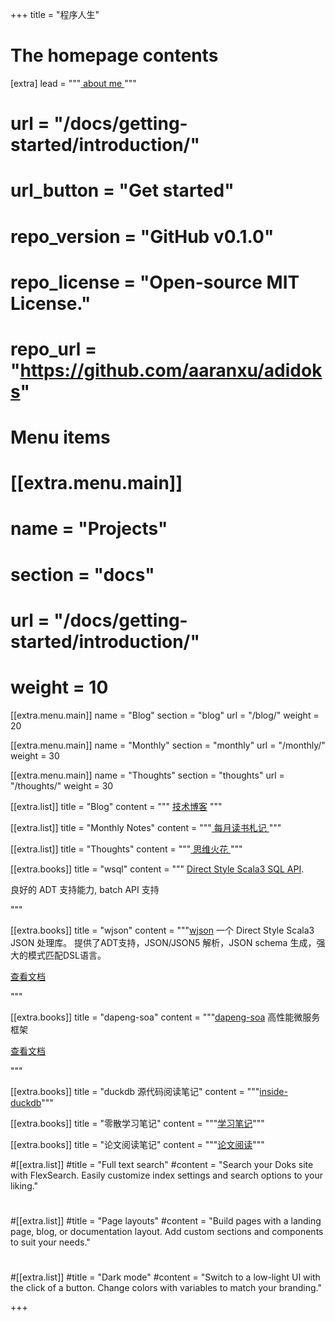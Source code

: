 +++
title = "程序人生"

# The homepage contents
[extra]
lead = """<a href="/authors/wangzx/"> about me </a> """

# url = "/docs/getting-started/introduction/"
# url_button = "Get started"
# repo_version = "GitHub v0.1.0"
# repo_license = "Open-source MIT License."
# repo_url = "https://github.com/aaranxu/adidoks"

# Menu items
# [[extra.menu.main]]
# name = "Projects"
# section = "docs"
# url = "/docs/getting-started/introduction/"
# weight = 10

[[extra.menu.main]]
name = "Blog"
section = "blog"
url = "/blog/"
weight = 20

[[extra.menu.main]]
name = "Monthly"
section = "monthly"
url = "/monthly/"
weight = 30

[[extra.menu.main]]
name = "Thoughts"
section = "thoughts"
url = "/thoughts/"
weight = 30

[[extra.list]]
title = "Blog"
content = """ <a href="/blog/"> 技术博客</a> """

[[extra.list]]
title = "Monthly Notes"
content = """<a href="/monthly/"> 每月读书札记 </a>"""

[[extra.list]]
title = "Thoughts"
content = """<a href="/thoughts/"> 思维火花 </a>"""

[[extra.books]]
title = "wsql"
content = """
<a href="https://github.com/wangzaixiang/wsql"> Direct Style Scala3 SQL API</a>.
<p>良好的 ADT 支持能力, batch API 支持</p>
"""

[[extra.books]]
title = "wjson"
content = """<a href="https://github.com/wangzaixiang/wjson/">wjson</a> 一个 Direct Style Scala3 JSON 处理库。
提供了ADT支持，JSON/JSON5 解析，JSON schema 生成，强大的模式匹配DSL语言。
<p><a href="/wjson/index.html">查看文档</a></p>
"""

[[extra.books]]
title = "dapeng-soa"
content = """<a href="https://github.com/dapeng-soa/dapeng-soa">dapeng-soa</a> 高性能微服务框架
<p><a href="https://dapeng-soa.github.io">查看文档</a></p>
"""

[[extra.books]]
title = "duckdb 源代码阅读笔记"
content = """<a href="/inside-duckdb/index.html">inside-duckdb</a>"""

[[extra.books]]
title = "零散学习笔记"
content = """<a href="/learning/index.html">学习笔记</a>"""

[[extra.books]]
title = "论文阅读笔记"
content = """<a href="/paper-readings/index.html">论文阅读</a>"""

#[[extra.list]]
#title = "Full text search"
#content = "Search your Doks site with FlexSearch. Easily customize index settings and search options to your liking."
#
#[[extra.list]]
#title = "Page layouts"
#content = "Build pages with a landing page, blog, or documentation layout. Add custom sections and components to suit your needs."
#
#[[extra.list]]
#title = "Dark mode"
#content = "Switch to a low-light UI with the click of a button. Change colors with variables to match your branding."

+++
